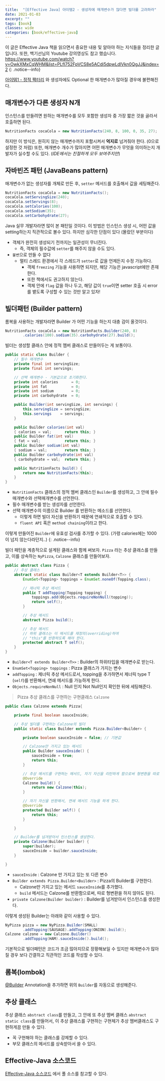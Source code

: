 ```yaml
---
title:  "[Effective Java] 아이템2 - 생성자에 매개변수가 많다면 빌더를 고려하라"
date: 2021-01-03
excerpt: ""
tags: [book]
classes: wide
categories: [book/effective-java]
---
```


이 글은 Effective Java 책을 읽으면서 중요한 내용 및 알아야 하는 지식들을 정리한 글입니다. 또한, 백기선님의 Youtube 강의영상도 참고 했습니다.
https://www.youtube.com/watch?v=OwkXMxCqWHM&list=PLfI752FpVCS8e5ACdi5dpwLdlVkn0QgJJ&index=2
{: .notice--info}

[아이템1 - 정적 팩터리](/Book/effective-java/2021/01/03/item1.md) 와 생성자에도 Optional 한 매개변수가 많아질 경우에 불편해진다.

## 매개변수가 다른 생성자 N개

인스턴스를 만들려면 원하는 매개변수를 모두 포함한 생성자 중 가장 짧은 것을 골라서 호출하면 된다.

``` java
NutritionFacts cocaCola = new NutritionFacts(240, 8, 100, 0, 35, 27);
```

하지만 이 방식은, 원히지 않는 매개변수까지 포함시켜서 **억지로** 넘겨줘야 한다. (0으로 설정한 것 처럼)
또한, 매개변수 개수가 많아지면 어떤 매개변수가 무엇을 의미하는지 개발자가 실수할 수도 있다. (*IDE에서는 친절하게 모두 보여주지만*)

## 자바빈즈 패턴 (JavaBeans pattern)

매개변수가 없는 생성자를 개체로 만든 후, `setter` 메서드를 호출해서 값을 세팅해준다.

``` java
NutritionFacts cocaCola = new NutritionFacts();
cocaCola.setServingSize(240);
cocaCola.setServings(8);
cocaCola.setCalories(100);
cocaCola.setSodium(35);
cocaCola.setCarbohydrate(27);
```

Java 실무 개발자라면 많이 본 패턴일 것이다. 이 방법은 인스턴스 생성 시, 어떤 값을 setting하는지 직관적으로 볼수 있다. 하지만 심각한 단점이 있다 (몰랐던 부분이다)

- 객체가 완전히 생성되기 전까지는 일관성이 무너진다.
  - 즉, 객체의 필수값에 `setter`를 해주지 않을 수도 있다.
- `불변`으로 만들 수 없다
  - 멀티 스레드 환경에서 각 스레드가 `setter`로 값을 언제든지 수정 가능하다.
    - 객체 `freezing` 기능을 사용하면 되지만, 해당 기능은 javascript에만 존재한다.
    - 또한 책에서도 권고하지 않는다.
    - 객체 안에 `flag` 값을 하나 두고, 해당 값이 `true`이면 setter 호출 시 error를 뱉도록 구성할 수 있는 것만 알고 있자!

## 빌더패턴 (Builder pattern)

롬복을 사용하는 개발자라면 Builder 가 어떤 기능을 하는지 대충 감이 올것이다.

``` java
NutritionFacts cocaCola = new NutritionFacts.Builder(240, 8)
        .calories(100).sodium(35).carbohydrate(27).build();
```

빌더는 생성할 클래스 안에 정적 멤버 클래스로 만들어두는 게 보통이다.

``` java
public static class Builder {
    // 필수 매개변수
    private final int servingSize;
    private final int servings;

    // 선택 매개변수 - 기본값으로 초기화한다.
    private int calories      = 0;
    private int fat           = 0;
    private int sodium        = 0;
    private int carbohydrate  = 0;

    public Builder(int servingSize, int servings) {
        this.servingSize = servingSize;
        this.servings    = servings;
    }

    public Builder calories(int val)
    { calories = val;      return this; }
    public Builder fat(int val)
    { fat = val;           return this; }
    public Builder sodium(int val)
    { sodium = val;        return this; }
    public Builder carbohydrate(int val)
    { carbohydrate = val;  return this; }

    public NutritionFacts build() {
        return new NutritionFacts(this);
    }
}
```

- `NutritionFacts` 클래스의 정적 멤버 클래스인 `Builder`를 생성하고, 그 안에 필수 매개변수와 선택매개변수를 선언한다.
- 필수 매개변수를 받는 생성자를 선언한다.
- 선택 매개변수의 이름으로 Builder 를 반환하는 메소드를 선언한다.
  - 이렇게 하면 빌더 자신을 반환하기 때문에 연쇄적으로 호출할 수 있다.
  - `fluent API` 혹은 `method chaining`이라고 한다.

이렇게 만들어진 `Builder`에 유효성 검사를 추가할 수 있다. (가령 calories에는 1000이 넘지 않는다라던지..)
{: .notice--info}

빌더 패턴을 계층적으로 설계된 클래스와 함께 써보자. `Pizza` 라는 추상 클래스를 만들고, 이를 상속하는 `NyPizza`, `Calzone` 클래스를 만들어보자.

``` java
public abstract class Pizza {
    // 추상 클래스
    abstract static class Builder<T extends Builder<T>> {
        EnumSet<Topping> toppings = EnumSet.noneOf(Topping.class);

        // 제너릭 추상 메서드
        public T addTopping(Topping topping) {
            toppings.add(Objects.requireNonNull(topping));
            return self();
        }

        // 추상 메서드
        abstract Pizza build();

        // 추상 메서드
        // 하위 클래스는 이 메서드를 재정의(overriding)하여
        // "this"를 반환하도록 해야 한다.
        protected abstract T self();
    }
}
```

- `Builder<T extends Builder<T>>` : Builder<T>의 하위타입을 매개변수로 받는다.
- `EnumSet<Topping> toppings` : Pizza 클래스가 가지는 변수
- `addTopping` : 제너릭 추상 메서드로서, topping을 추가하면서 제너릭 type T (`self`)를 반환해서, 연쇄 메서드를 가능하게 한다.
- `Objects.requireNonNull` : Null 인지 Not Null인지 확인한 뒤에 세팅해준다.

> Pizza 추상 클래스를 구현하는 구현클래스 `Calzone`

``` java
public class Calzone extends Pizza{

	private final boolean sauceInside;

	// 추상 빌더를 구현하는 Calzone의 빌더
	public static class Builder extends Pizza.Builder<Builder> {

		private boolean sauceInside = false; // 기본값

		// Calzone만 가지고 있는 메서드
		public Builder sauceInside() {
			sauceInside = true;
			return this;
		}

		// 추상 메서드를 구현하는 메서드, 자기 자신을 리턴하게 함으로써 형변환을 따로 안하게 한다.
		@Override
		Calzone build() {
			return new Calzone(this);
		}

		// 자기 자신을 반환해서, 연쇄 메서드 기능을 하게 한다.
		@Override
		protected Builder self() {
			return this;
		}

	}

	// Builder를 넘겨받아서 인스턴스를 생성한다.
	private Calzone(Builder builder) {
		super(builder);
		sauceInside = builder.sauceInside;		
	}

}
```
- `sauceInside` : Calzone 만 가지고 있는 또 다른 변수
- `Builder extends Pizza.Builder<Builder>` : Pizza의 Builder를 구현한다.
  - Calzone만 가지고 있는 메서드 `sauceInside`를 추가했다.
  - `build` 메서드는 Calzone를 반환함으로써, 따로 형변환을 하지 않아도 된다.
- `private Calzone(Builder builder)` : Builder를 넘겨받아서 인스턴스를 생성한다.

이렇게 생성된 Builder는 아래와 같이 사용할 수 있다.
``` java
NyPizza pizza = new NyPizza.Builder(SMALL)
        .addTopping(SAUSAGE).addTopping(ONION).build();
Calzone calzone = new Calzone.Builder()
        .addTopping(HAM).sauceInside().build();
```

기본적으로 빌더패턴은 코드가 조금 많아지므로 장황해보일 수 있지만 매개변수가 많아질 경우 보다 간결하고 직관적인 코드를 작성할 수 있다.

## 롬복(lombok)
[@Builder](https://projectlombok.org/features/Builder) Annotation을 추가하면 위의 `Builder`를 자동으로 생성해준다.

## 추상 클래스

추상 클래스 `abstract class`를 만들고, 그 안에 또 추상 멤버 클래스 `abstract static class`를 만들어서, 이 추상 클래스를 구현하는 구현체가 추상 멤버클래스도 구현하게끔 만들 수 있다.
- 꼭 구현해야 하는 클래스를 강제할 수 있다.
- 부모 클래스의 메서드를 상속받아서 쓸 수 있다.

## Effective-Java 소스코드
[Effective-Java 소스코드](https://github.com/WegraLee/effective-java-3e-source-code/tree/master/src/effectivejava/chapter2/item2) 에서 풀 소스를 참고할 수 있다.

